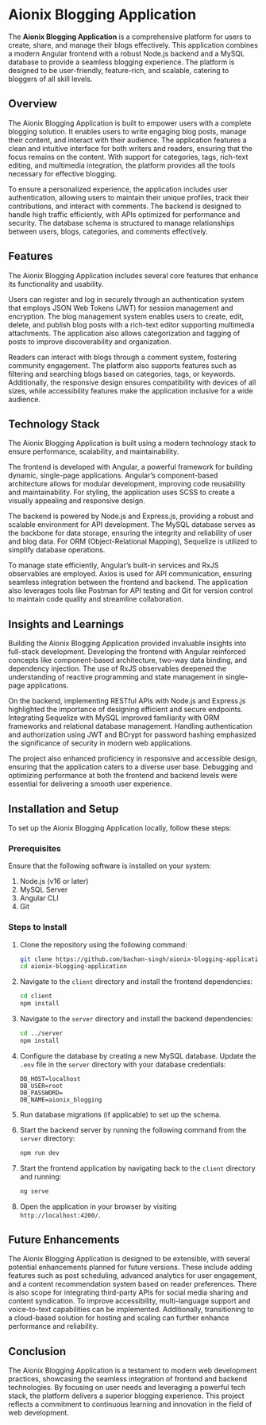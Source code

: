 
# Aionix Blogging Application

The **Aionix Blogging Application** is a comprehensive platform for users to create, share, and manage their blogs effectively. This application combines a modern Angular frontend with a robust Node.js backend and a MySQL database to provide a seamless blogging experience. The platform is designed to be user-friendly, feature-rich, and scalable, catering to bloggers of all skill levels.

## Overview

The Aionix Blogging Application is built to empower users with a complete blogging solution. It enables users to write engaging blog posts, manage their content, and interact with their audience. The application features a clean and intuitive interface for both writers and readers, ensuring that the focus remains on the content. With support for categories, tags, rich-text editing, and multimedia integration, the platform provides all the tools necessary for effective blogging.

To ensure a personalized experience, the application includes user authentication, allowing users to maintain their unique profiles, track their contributions, and interact with comments. The backend is designed to handle high traffic efficiently, with APIs optimized for performance and security. The database schema is structured to manage relationships between users, blogs, categories, and comments effectively.

## Features

The Aionix Blogging Application includes several core features that enhance its functionality and usability.

Users can register and log in securely through an authentication system that employs JSON Web Tokens (JWT) for session management and encryption. The blog management system enables users to create, edit, delete, and publish blog posts with a rich-text editor supporting multimedia attachments. The application also allows categorization and tagging of posts to improve discoverability and organization.

Readers can interact with blogs through a comment system, fostering community engagement. The platform also supports features such as filtering and searching blogs based on categories, tags, or keywords. Additionally, the responsive design ensures compatibility with devices of all sizes, while accessibility features make the application inclusive for a wide audience.

## Technology Stack

The Aionix Blogging Application is built using a modern technology stack to ensure performance, scalability, and maintainability.

The frontend is developed with Angular, a powerful framework for building dynamic, single-page applications. Angular’s component-based architecture allows for modular development, improving code reusability and maintainability. For styling, the application uses SCSS to create a visually appealing and responsive design.

The backend is powered by Node.js and Express.js, providing a robust and scalable environment for API development. The MySQL database serves as the backbone for data storage, ensuring the integrity and reliability of user and blog data. For ORM (Object-Relational Mapping), Sequelize is utilized to simplify database operations.

To manage state efficiently, Angular’s built-in services and RxJS observables are employed. Axios is used for API communication, ensuring seamless integration between the frontend and backend. The application also leverages tools like Postman for API testing and Git for version control to maintain code quality and streamline collaboration.

## Insights and Learnings

Building the Aionix Blogging Application provided invaluable insights into full-stack development. Developing the frontend with Angular reinforced concepts like component-based architecture, two-way data binding, and dependency injection. The use of RxJS observables deepened the understanding of reactive programming and state management in single-page applications.

On the backend, implementing RESTful APIs with Node.js and Express.js highlighted the importance of designing efficient and secure endpoints. Integrating Sequelize with MySQL improved familiarity with ORM frameworks and relational database management. Handling authentication and authorization using JWT and BCrypt for password hashing emphasized the significance of security in modern web applications.

The project also enhanced proficiency in responsive and accessible design, ensuring that the application caters to a diverse user base. Debugging and optimizing performance at both the frontend and backend levels were essential for delivering a smooth user experience.

## Installation and Setup

To set up the Aionix Blogging Application locally, follow these steps:

### Prerequisites

Ensure that the following software is installed on your system:

1. Node.js (v16 or later)
2. MySQL Server
3. Angular CLI
4. Git

### Steps to Install

1. Clone the repository using the following command:
   ```bash
   git clone https://github.com/bachan-singh/aionix-blogging-application.git
   cd aionix-blogging-application
   ```
2. Navigate to the `client` directory and install the frontend dependencies:
   ```bash
   cd client
   npm install
   ```
3. Navigate to the `server` directory and install the backend dependencies:
   ```bash
   cd ../server
   npm install
   ```
4. Configure the database by creating a new MySQL database. Update the `.env` file in the `server` directory with your database credentials:
   ```env
   DB_HOST=localhost
   DB_USER=root
   DB_PASSWORD=
   DB_NAME=aionix_blogging
   ```
5. Run database migrations (if applicable) to set up the schema.

6. Start the backend server by running the following command from the `server` directory:
   ```bash
   npm run dev
   ```
7. Start the frontend application by navigating back to the `client` directory and running:
   ```bash
   ng serve
   ```
8. Open the application in your browser by visiting `http://localhost:4200/`.

## Future Enhancements

The Aionix Blogging Application is designed to be extensible, with several potential enhancements planned for future versions. These include adding features such as post scheduling, advanced analytics for user engagement, and a content recommendation system based on reader preferences. There is also scope for integrating third-party APIs for social media sharing and content syndication. To improve accessibility, multi-language support and voice-to-text capabilities can be implemented. Additionally, transitioning to a cloud-based solution for hosting and scaling can further enhance performance and reliability.

## Conclusion

The Aionix Blogging Application is a testament to modern web development practices, showcasing the seamless integration of frontend and backend technologies. By focusing on user needs and leveraging a powerful tech stack, the platform delivers a superior blogging experience. This project reflects a commitment to continuous learning and innovation in the field of web development.


